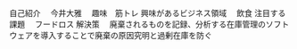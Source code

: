 自己紹介
　今井大雅
　趣味　筋トレ
興味があるビジネス領域
　飲食
注目する課題
　フードロス
解決策
　廃棄されるものを記録、分析する在庫管理のソフトウェアを導入することで廃棄の原因究明と過剰在庫を防ぐ
